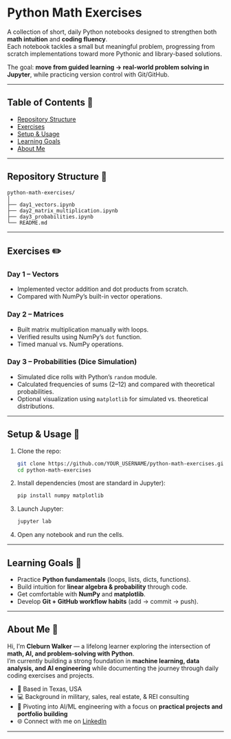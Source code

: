 # Python Math Exercises

A collection of short, daily Python notebooks designed to strengthen both **math intuition** and **coding fluency**.  
Each notebook tackles a small but meaningful problem, progressing from scratch implementations toward more Pythonic and library-based solutions.

The goal: **move from guided learning → real-world problem solving in Jupyter**, while practicing version control with Git/GitHub.

---

## Table of Contents 📑
- [Repository Structure](#repository-structure)
- [Exercises](#exercises)
- [Setup & Usage](#setup--usage)
- [Learning Goals](#learning-goals)
- [About Me](#about-me)

---

## Repository Structure 📘

```
python-math-exercises/
│
├── day1_vectors.ipynb
├── day2_matrix_multiplication.ipynb
├── day3_probabilities.ipynb
└── README.md
```

---

## Exercises ✏️

### Day 1 – Vectors
- Implemented vector addition and dot products from scratch.
- Compared with NumPy’s built-in vector operations.

### Day 2 – Matrices
- Built matrix multiplication manually with loops.
- Verified results using NumPy’s `dot` function.
- Timed manual vs. NumPy operations.

### Day 3 – Probabilities (Dice Simulation)
- Simulated dice rolls with Python’s `random` module.
- Calculated frequencies of sums (2–12) and compared with theoretical probabilities.
- Optional visualization using `matplotlib` for simulated vs. theoretical distributions.

---

## Setup & Usage 🔧

1. Clone the repo:
   ```bash
   git clone https://github.com/YOUR_USERNAME/python-math-exercises.git
   cd python-math-exercises
   ```

2. Install dependencies (most are standard in Jupyter):
   ```bash
   pip install numpy matplotlib
   ```

3. Launch Jupyter:
   ```bash
   jupyter lab
   ```

4. Open any notebook and run the cells.

---

## Learning Goals 🎯
- Practice **Python fundamentals** (loops, lists, dicts, functions).
- Build intuition for **linear algebra & probability** through code.
- Get comfortable with **NumPy** and **matplotlib**.
- Develop **Git + GitHub workflow habits** (add → commit → push).

---

## About Me 👤

Hi, I’m **Cleburn Walker** — a lifelong learner exploring the intersection of **math, AI, and problem-solving with Python**.  
I’m currently building a strong foundation in **machine learning, data analysis, and AI engineering** while documenting the journey through daily coding exercises and projects.

- 📍 Based in Texas, USA  
- 💻 Background in military, sales, real estate, & REI consulting  
- 🚀 Pivoting into AI/ML engineering with a focus on **practical projects and portfolio building**  
- 🌐 Connect with me on [LinkedIn](https://www.linkedin.com/in/cleburnwalker)

---